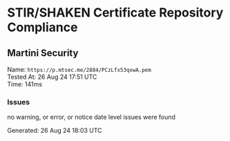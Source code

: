 # STIR/SHAKEN Certificate Repository Compliance

## Martini Security

Name: `https://p.mtsec.me/2884/PCzLfx53qxwA.pem`\
Tested At: 26 Aug 24 17:51 UTC\
Time: 141ms

### Issues

no warning, or error, or notice date level issues were found

Generated: 26 Aug 24 18:03 UTC
